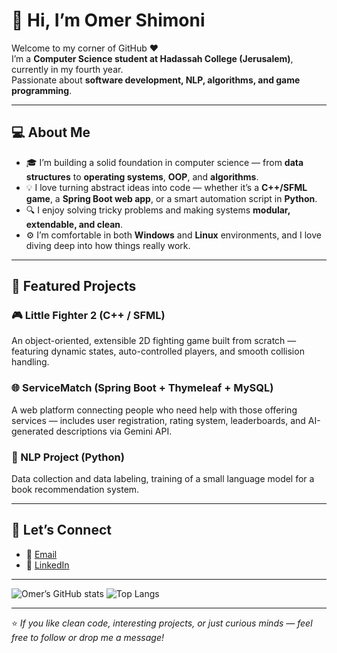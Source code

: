 # 👋 Hi, I’m Omer Shimoni

Welcome to my corner of GitHub ❤️  
I’m a **Computer Science student at Hadassah College (Jerusalem)**, currently in my fourth year.<br>
Passionate about **software development, NLP, algorithms, and game programming**.

---

## 💻 About Me
- 🎓 I’m building a solid foundation in computer science — from **data structures** to **operating systems**, **OOP**, and **algorithms**.
- 💡 I love turning abstract ideas into code — whether it’s a **C++/SFML game**, a **Spring Boot web app**, or a smart automation script in **Python**.
- 🔍 I enjoy solving tricky problems and making systems **modular, extendable, and clean**.
- ⚙️ I’m comfortable in both **Windows** and **Linux** environments, and I love diving deep into how things really work.

---

## 🚀 Featured Projects

### 🎮 Little Fighter 2 (C++ / SFML)
An object-oriented, extensible 2D fighting game built from scratch — featuring dynamic states,  auto-controlled players, and smooth collision handling.

### 🌐 ServiceMatch (Spring Boot + Thymeleaf + MySQL)
A web platform connecting people who need help with those offering services — includes user registration, rating system, leaderboards, and AI-generated descriptions via Gemini API.

### 🤖 NLP Project (Python)
Data collection and data labeling, training of a small language model for a book recommendation system.

---

## 🤝 Let’s Connect
- 📧 [Email](omershim97@gmail.com)
- 💼 [LinkedIn](https://www.linkedin.com/in/omer-shimoni)

---

![Omer’s GitHub stats](https://github-readme-stats.vercel.app/api?username=OmerShimoni&show_icons=true&theme=tokyonight)
![Top Langs](https://github-readme-stats.vercel.app/api/top-langs/?username=OmerShimoni&layout=compact&theme=tokyonight)

---
⭐ *If you like clean code, interesting projects, or just curious minds — feel free to follow or drop me a message!*
